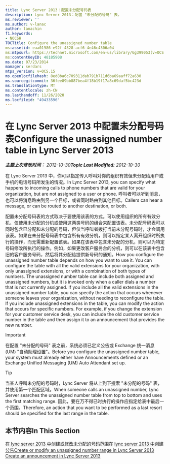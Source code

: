 ```yaml
---
title: Lync Server 2013：配置未分配号码表
description: Lync Server 2013：配置 "未分配的号码" 表。
ms.reviewer: ''
ms.author: v-lanac
author: lanachin
f1.keywords:
- NOCSH
TOCTitle: Configure the unassigned number table
ms:assetid: eaa01986-e92f-4328-acf6-4e46c4306a04
ms:mtpsurl: https://technet.microsoft.com/en-us/library/Gg399053(v=OCS.15)
ms:contentKeyID: 48185908
ms.date: 07/23/2014
manager: serdars
mtps_version: v=OCS.15
ms.openlocfilehash: 8ed8ba6c709311dab791b711d6ba69aaff72a630
ms.sourcegitcommit: 36fee89bb887bea4f18b19f17a8c69daf5bc423d
ms.translationtype: MT
ms.contentlocale: zh-CN
ms.lasthandoff: 11/26/2020
ms.locfileid: "49433596"
---
```

# <a name="configure-the-unassigned-number-table-in-lync-server-2013"></a><span data-ttu-id="e9397-103">在 Lync Server 2013 中配置未分配号码表</span><span class="sxs-lookup"><span data-stu-id="e9397-103">Configure the unassigned number table in Lync Server 2013</span></span>

<div data-xmlns="http://www.w3.org/1999/xhtml">

<div class="topic" data-xmlns="http://www.w3.org/1999/xhtml" data-msxsl="urn:schemas-microsoft-com:xslt" data-cs="https://msdn.microsoft.com/">

<div data-asp="https://msdn2.microsoft.com/asp">



</div>

<div id="mainSection">

<div id="mainBody"><span data-ttu-id="e9397-104">

<span> </span></span><span class="sxs-lookup"><span data-stu-id="e9397-104">

<span> </span></span></span>

<span data-ttu-id="e9397-105">_**主题上次修改时间：** 2012-10-30_</span><span class="sxs-lookup"><span data-stu-id="e9397-105">_**Topic Last Modified:** 2012-10-30_</span></span>

<span data-ttu-id="e9397-106">在 Lync Server 2013 中，你可以指定传入呼叫对你的组织有效但未分配给用户或手机的电话号码所发生的情况。</span><span class="sxs-lookup"><span data-stu-id="e9397-106">In Lync Server 2013, you can specify what happens to incoming calls to phone numbers that are valid for your organization, but are not assigned to a user or phone.</span></span> <span data-ttu-id="e9397-107">呼叫者可以听到消息，也可以将消息路由到另一个目标，或者同时路由到其他目标。</span><span class="sxs-lookup"><span data-stu-id="e9397-107">Callers can hear a message, or can be routed to another destination, or both.</span></span>

<span data-ttu-id="e9397-p102">配置未分配号码表的方式取决于要使用该表的方式。可以使用组织的所有有效分机、仅使用未分配的分机或使用这两类号码的组合来配置该表。未分配号码表可以同时包含已分配和未分配的号码，但仅当呼叫者拨打当前未分配号码时，才会调用该表。如果在未分配号码表中包含所有有效分机，则可以指定某人离开组织时所执行的操作，而无需重新配置该表。如果在该表中包含未分配的分机，则可以为特定号码修改所执行的操作。例如，如果更改客户服务台的分机，则可以在该表中包含旧的客户服务号码，然后将其分配给提供新号码的通知。</span><span class="sxs-lookup"><span data-stu-id="e9397-p102">How you configure the unassigned number table depends on how you want to use it. You can configure the table with all the valid extensions for your organization, with only unassigned extensions, or with a combination of both types of numbers. The unassigned number table can include both assigned and unassigned numbers, but it is invoked only when a caller dials a number that is not currently assigned. If you include all the valid extensions in the unassigned number table, you can specify the action that occurs whenever someone leaves your organization, without needing to reconfigure the table. If you include unassigned extensions in the table, you can modify the action that occurs for specific numbers. For example, if you change the extension for your customer service desk, you can include the old customer service number in the table and then assign it to an announcement that provides the new number.</span></span>

<div>


> [!IMPORTANT]  
> <span data-ttu-id="e9397-114">在配置 "未分配的号码" 表之前，系统必须已定义公告或 Exchange 统一消息 (UM) "自动助理设置"。</span><span class="sxs-lookup"><span data-stu-id="e9397-114">Before you configure the unassigned number table, your system must already either have Announcements defined or an Exchange Unified Messaging (UM) Auto Attendant set up.</span></span>



</div>

<div>


> [!TIP]  
> <span data-ttu-id="e9397-115">当某人呼叫未分配的号码时，Lync Server 将从上到下搜索 "未分配的号码" 表，并使用第一个匹配区域。</span><span class="sxs-lookup"><span data-stu-id="e9397-115">When someone calls an unassigned number, Lync Server searches the unassigned number table from top to bottom and uses the first matching range.</span></span> <span data-ttu-id="e9397-116">因此，要在万不得已时执行的操作应指定给表中最后一个范围。</span><span class="sxs-lookup"><span data-stu-id="e9397-116">Therefore, an action that you want to be performed as a last resort should be specified for the last range in the table.</span></span>



</div>

<div>

## <a name="in-this-section"></a><span data-ttu-id="e9397-117">本节内容</span><span class="sxs-lookup"><span data-stu-id="e9397-117">In This Section</span></span>

<span data-ttu-id="e9397-118">[在 lync server 2013 中创建或修改未分配的号码范围](lync-server-2013-create-or-modify-an-unassigned-number-range.md)在 [lync server 2013 中创建公告](lync-server-2013-create-an-announcement.md)</span><span class="sxs-lookup"><span data-stu-id="e9397-118">[Create or modify an unassigned number range in Lync Server 2013](lync-server-2013-create-or-modify-an-unassigned-number-range.md) [Create an announcement in Lync Server 2013](lync-server-2013-create-an-announcement.md)</span></span>

<span data-ttu-id="e9397-119"></div>

</div>

<span> </span>

</div>

</div>

</span><span class="sxs-lookup"><span data-stu-id="e9397-119"></div>

</div>

<span> </span>

</div>

</div>

</span></span></div>

